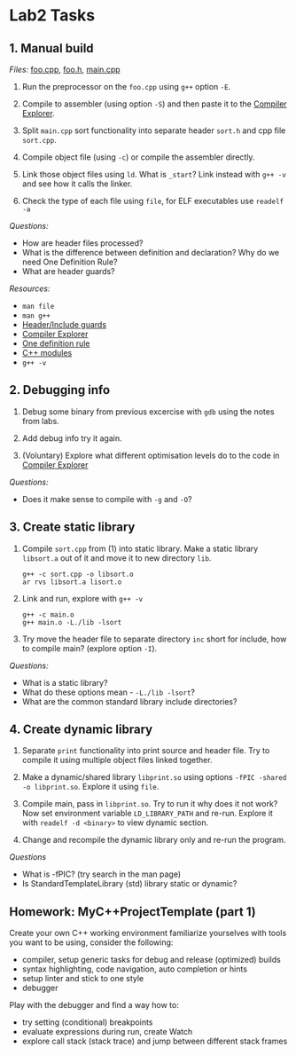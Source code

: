 # Lab2 Tasks

## 1. Manual build
*Files:* [foo.cpp](./foo.cpp), [foo.h](./foo.h), [main.cpp](./main.cpp)

1. Run the preprocessor on the `foo.cpp` using `g++` option `-E`.

2. Compile to assembler (using option `-S`) and then paste it to the [Compiler Explorer](https://godbolt.org/).

3. Split `main.cpp` sort functionality into separate header `sort.h` and cpp file `sort.cpp`.

4. Compile object file (using `-c`) or compile the assembler directly.

5. Link those object files using `ld`. What is `_start`? Link instead with `g++ -v` and see how it calls the linker.

6. Check the type of each file using `file`, for ELF executables use `readelf -a`

*Questions:*
* How are header files processed?
* What is the difference between definition and declaration? Why do we need One Definition Rule?
* What are header guards?

*Resources:*
* `man file`
* `man g++`
* [Header/Include guards](https://en.wikipedia.org/wiki/Include_guard)
* [Compiler Explorer](https://godbolt.org/)
* [One definition rule](https://en.wikipedia.org/wiki/One_Definition_Rule)
* [C++ modules](https://en.cppreference.com/w/cpp/language/modules)
* `g++ -v`

## 2. Debugging info

1. Debug some binary from previous excercise with `gdb` using the notes from labs.

2. Add debug info try it again.

3. (Voluntary) Explore what different optimisation levels do to the code in [Compiler Explorer](https://godbolt.org/)

*Questions:*
* Does it make sense to compile with `-g` and `-O`?

## 3. Create static library

1. Compile `sort.cpp` from (1) into static library.
   Make a static library `libsort.a` out of it and move it to new directory `lib`.
   ```
   g++ -c sort.cpp -o libsort.o
   ar rvs libsort.a lisort.o
   ```
2. Link and run, explore with `g++ -v`
    ```
    g++ -c main.o
    g++ main.o -L./lib -lsort
    ```

3. Try move the header file to separate directory `inc` short for include, how to compile main? (explore option `-I`).

*Questions:*
* What is a static library?
* What do these options mean - `-L./lib -lsort`?
* What are the common standard library include directories?


## 4. Create dynamic library
1. Separate `print` functionality into print source and header file. Try to compile it using multiple object files linked together.

2. Make a dynamic/shared library `libprint.so` using options `-fPIC -shared -o libprint.so`. Explore it using `file`.

3. Compile main, pass in `libprint.so`. Try to run it why does it not work? Now set environment variable `LD_LIBRARY_PATH` and re-run. Explore it with `readelf -d <binary>` to view dynamic section.

4. Change and recompile the dynamic library only and re-run the program.

*Questions*
* What is -fPIC? (try search in the man page)
* Is StandardTemplateLibrary (std) library static or dynamic?


## Homework: MyC++ProjectTemplate (part 1)
Create your own C++ working environment familiarize yourselves with tools you want to be using, consider the following:
* compiler, setup generic tasks for debug and release (optimized) builds
* syntax highlighting, code navigation, auto completion or hints
* setup linter and stick to one style
* debugger

Play with the debugger and find a way how to:
* try setting (conditional) breakpoints
* evaluate expressions during run, create Watch
* explore call stack (stack trace) and jump between different stack frames
